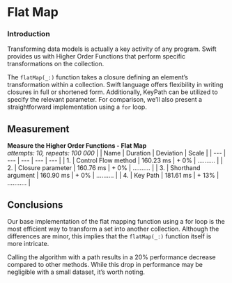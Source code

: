# Flat Map

### Introduction
Transforming data models is actually a key activity of any program. Swift provides us with Higher Order Functions that perform specific transformations on the collection.

The `flatMap(_:)` function takes a closure defining an element’s transformation within a collection. Swift language offers flexibility in writing closures in full or shortened form. Additionally, KeyPath can be utilized to specify the relevant parameter. For comparison, we’ll also present a straightforward implementation using a `for` loop. 

## Measurement
**Measure the Higher Order Functions - Flat Map**\
_attempts: 10, repeats: 100 000_
|  | Name | Duration | Deviation | Scale |
| --- | --- | --- | --- | --- |
| 1. | Control Flow method | 160.23 ms | +  0% | .......... |
| 2. | Closure parameter   | 160.76 ms | +  0% | .......... |
| 3. | Shorthand argument  | 160.90 ms | +  0% | .......... |
| 4. | Key Path            | 181.61 ms | + 13% | ........... |

## Conclusions
Our base implementation of the flat mapping function using a for loop is the most efficient way to transform a set into another collection. Although the differences are minor, this implies that the `flatMap(_:)` function itself is more intricate.

Calling the algorithm with a path results in a 20% performance decrease compared to other methods. While this drop in performance may be negligible with a small dataset, it’s worth noting.
